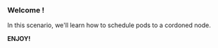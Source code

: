 
<br>

### Welcome !

In this scenario, we'll learn how to schedule pods to a cordoned node.

**ENJOY!**
